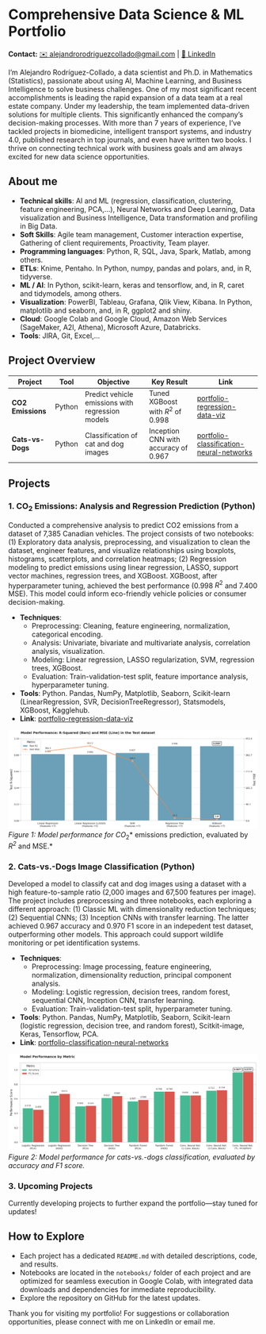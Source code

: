 # Comprehensive Data Science & ML Portfolio
**Contact:** [:envelope: alejandrorodriguezcollado@gmail.com](mailto:alejandrorodriguezcollado@gmail.com) | [:link: LinkedIn](https://www.linkedin.com/in/alejandro-rodr%C3%ADguez-collado-a3456b17a)

I’m Alejandro Rodríguez-Collado, a data scientist and Ph.D. in Mathematics (Statistics), passionate about using AI, Machine Learning, and Business Intelligence to solve business challenges. One of my most significant recent accomplishments is leading the rapid expansion of a data team at a real estate company. Under my leadership, the team implemented data-driven solutions for multiple clients. This significantly enhanced the company’s decision-making processes. With more than 7 years of experience, I’ve tackled projects in biomedicine, intelligent transport systems, and industry 4.0, published research in top journals, and even have written two books. I thrive on connecting technical work with business goals and am always excited for new data science opportunities.

## About me
- **Technical skills**:	AI and ML (regression, classification, clustering, feature engineering, PCA,...), Neural Networks and Deep Learning, Data visualization and Business Intelligence, Data transformation and profiling in Big Data.
- **Soft Skills**: Agile team management, Customer interaction expertise, Gathering of client requirements, Proactivity, Team player.
- **Programming languages**: Python, R, SQL, Java, Spark, Matlab, among others.
- **ETLs**: Knime, Pentaho. In Python, numpy, pandas and polars, and, in R, tidyverse.
- **ML / AI**: In Python, scikit-learn, keras and tensorflow, and, in R, caret and tidymodels, among others.
- **Visualization**: PowerBI, Tableau, Grafana, Qlik View, Kibana. In Python, matplotlib and seaborn, and, in R, ggplot2 and shiny.
- **Cloud**: Google Colab and Google Cloud, Amazon Web Services (SageMaker, A2I, Athena), Microsoft Azure, Databricks.
- **Tools**: JIRA, Git, Excel,...

## Project Overview
| Project | Tool | Objective | Key Result | Link |
|---------|-----------|-----------|------------|------|
| **CO2 Emissions** | Python | Predict vehicle emissions with regression models | Tuned XGBoost with $R^2$ of 0.998 | [portfolio-regression-data-viz](https://github.com/alexARC26/portfolio-regression-data-viz/tree/main) |
| **Cats-vs-Dogs** | Python | Classification of cat and dog images | Inception CNN with accuracy of 0.967 | [portfolio-classification-neural-networks](https://github.com/alexARC26/portfolio-classification-neural-networks/tree/main) |

## Projects
### 1. CO$_2$ Emissions: Analysis and Regression Prediction (Python)

Conducted a comprehensive analysis to predict CO2 emissions from a dataset of 7,385 Canadian vehicles. The project consists of two notebooks: (1) Exploratory data analysis, preprocessing, and visualization to clean the dataset, engineer features, and visualize relationships using boxplots, histograms, scatterplots, and correlation heatmaps; (2) Regression modeling to predict emissions using linear regression, LASSO, support vector machines, regression trees, and XGBoost. XGBoost, after hyperparameter tuning, achieved the best performance (0.998 $R^2$ and 7.400 MSE). This model could inform eco-friendly vehicle policies or consumer decision-making.
- **Techniques**: 
    - Preprocessing: Cleaning, feature engineering, normalization, categorical encoding.
    - Analysis: Univariate, bivariate and multivariate analysis, correlation analysis, visualization.
    - Modeling: Linear regression, LASSO regularization, SVM, regression trees, XGBoost.
    - Evaluation: Train-validation-test split, feature importance analysis, hyperparameter tuning.
- **Tools**: Python. Pandas, NumPy, Matplotlib, Seaborn, Scikit-learn (LinearRegression, SVR, DecisionTreeRegressor), Statsmodels, XGBoost, Kagglehub.
- **Link**: [portfolio-regression-data-viz](https://github.com/alexARC26/portfolio-regression-data-viz/tree/main)

![Model Performance by R2 and MSE](https://raw.githubusercontent.com/alexARC26/portfolio-regression-data-viz/main/images/Results_Summary.png)
*Figure 1: Model performance for CO*$_2$* emissions prediction, evaluated by *$R^2$* and MSE.*

### 2. Cats-vs.-Dogs Image Classification (Python)

Developed a model to classify cat and dog images using a dataset with a high feature-to-sample ratio (2,000 images and 67,500 features per image). The project includes preprocessing and three notebooks, each exploring a different approach: (1) Classic ML with dimensionality reduction techniques; (2) Sequential CNNs; (3) Inception CNNs with transfer learning. The latter achieved 0.967 accuracy and 0.970 F1 score in an indepedent test dataset, outperforming other models. This approach could support wildlife monitoring or pet identification systems.
- **Techniques**: 
    - Preprocessing: Image processing, feature engineering, normalization, dimensionality reduction, principal component analysis.
    - Modeling: Logistic regression, decision trees, random forest, sequential CNN, Inception CNN, transfer learning.
    - Evaluation: Train-validation-test split, hyperparameter tuning.
- **Tools**: Python. Pandas, NumPy, Matplotlib, Seaborn, Scikit-learn (logistic regression, decision tree, and random forest), Scitkit-image, Keras, Tensorflow, PCA.
- **Link**: [portfolio-classification-neural-networks](https://github.com/alexARC26/portfolio-classification-neural-networks/tree/main)

![Model Performance by accuracy and F1 score](https://raw.githubusercontent.com/alexARC26/portfolio-classification-neural-networks/main/images/Results_Summary.png)
*Figure 2: Model performance for cats-vs.-dogs classification, evaluated by accuracy and F1 score.*

### 3. Upcoming Projects 
Currently developing projects to further expand the portfolio—stay tuned for updates!

## How to Explore
- Each project has a dedicated `README.md` with detailed descriptions, code, and results.
- Notebooks are located in the `notebooks/` folder of each project and are optimized for seamless execution in Google Colab, with integrated data downloads and dependencies for immediate reproducibility.
- Explore the repository on GitHub for the latest updates.

Thank you for visiting my portfolio! For suggestions or collaboration opportunities, please connect with me on LinkedIn or email me.
